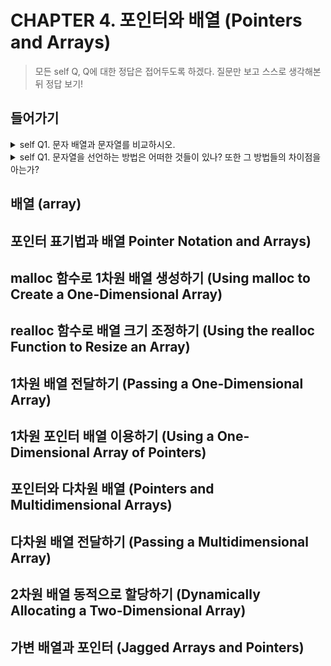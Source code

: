 # CHAPTER 4. 포인터와 배열 (Pointers and Arrays)
> 모든 self Q, Q에 대한 정답은 접어두도록 하겠다. 질문만 보고 스스로 생각해본 뒤 정답 보기!
> 
## 들어가기
<details>
<summary>self Q1. 문자 배열과 문자열를 비교하시오.</summary>



</details>
<details>
<summary>self Q1. 문자열을 선언하는 방법은 어떠한 것들이 있나? 또한 그 방법들의 차이점을 아는가?</summary>

방법1) 포인터 형태 선언  
    
```
    // ex)
    char *a = "hello!";  
``` 
      
방법2) 배열 형태로 선언 (크기 자동 할당)  
    
    ```
    // ex)   
    char a[] = "hello!";
    ```
      
 
- 두 방법의 공톰점
    
    - 포맷팅 양식이 %s로 같다.
    
   - 문자열 전체 출력 결과가 같다.
- 두 방법의 차이점
    
   - 할당된 메모리 영역의 크기가 다르다.
    
    (sizeof함수를 적용해봤을 때,방법1의 경우 8(포인터 자료형 크기)이고 방법2의 경우 6(비열 크기)임)
  

</details>


## 배열 (array)


## 포인터 표기법과 배열 Pointer Notation and Arrays)


## malloc 함수로 1차원 배열 생성하기 (Using malloc to Create a One-Dimensional Array)


## realloc 함수로 배열 크기 조정하기 (Using the realloc Function to Resize an Array)


## 1차원 배열 전달하기 (Passing a One-Dimensional Array)


## 1차원 포인터 배열 이용하기 (Using a One-Dimensional Array of Pointers)


## 포인터와 다차원 배열 (Pointers and Multidimensional Arrays)


## 다차원 배열 전달하기 (Passing a Multidimensional Array)


## 2차원 배열 동적으로 할당하기 (Dynamically Allocating a Two-Dimensional Array)


## 가변 배열과 포인터 (Jagged Arrays and Pointers)


